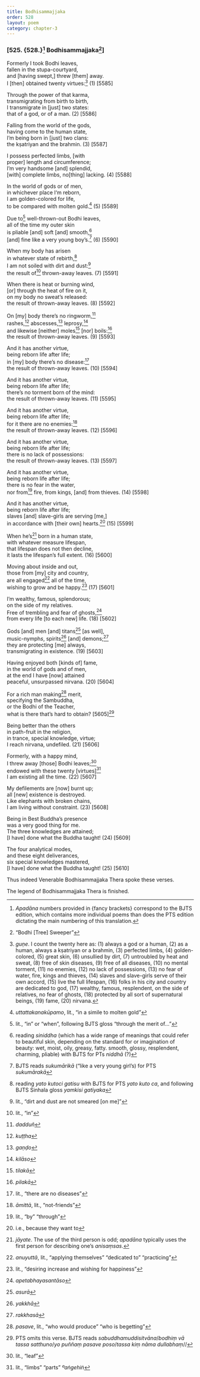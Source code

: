```yaml
---
title: Bodhisammajjaka
order: 528
layout: poem
category: chapter-3
---
```


### \[525. {528.}[^1] Bodhisammajjaka[^2]\]

Formerly I took Bodhi leaves,  
fallen in the stupa-courtyard,  
and \[having swept,\] threw \[them\] away.  
I \[then\] obtained twenty virtues:[^3] (1) \[5585\]

Through the power of that karma,  
transmigrating from birth to birth,  
I transmigrate in \[just\] two states:  
that of a god, or of a man. (2) \[5586\]

Falling from the world of the gods,  
having come to the human state,  
I’m being born in \[just\] two clans:  
the kṣatriyan and the brahmin. (3) \[5587\]

I possess perfected limbs, \[with  
proper\] length and circumference;  
I’m very handsome \[and\] splendid,  
\[with\] complete limbs, no\[thing\] lacking. (4) \[5588\]

In the world of gods or of men,  
in whichever place I‘m reborn,  
I am golden-colored for life,  
to be compared with molten gold.[^4] (5) \[5589\]

Due to[^5] well-thrown-out Bodhi leaves,  
all of the time my outer skin  
is pliable \[and\] soft \[and\] smooth,[^6]  
\[and\] fine like a very young boy’s.[^7] (6) \[5590\]

When my body has arisen  
in whatever state of rebirth,[^8]  
I am not soiled with dirt and dust:[^9]  
the result of[^10] thrown-away leaves. (7) \[5591\]

When there is heat or burning wind,  
\[or\] through the heat of fire on it,  
on my body no sweat’s released:  
the result of thrown-away leaves. (8) \[5592\]

On \[my\] body there’s no ringworm,[^11]  
rashes,[^12] abscesses,[^13] leprosy,[^14]  
and likewise \[neither\] moles[^15] \[nor\] boils:[^16]  
the result of thrown-away leaves. (9) \[5593\]

And it has another virtue,  
being reborn life after life;  
in \[my\] body there’s no disease:[^17]  
the result of thrown-away leaves. (10) \[5594\]

And it has another virtue,  
being reborn life after life;  
there’s no torment born of the mind:  
the result of thrown-away leaves. (11) \[5595\]

And it has another virtue,  
being reborn life after life;  
for it there are no enemies:[^18]  
the result of thrown-away leaves. (12) \[5596\]

And it has another virtue,  
being reborn life after life;  
there is no lack of possessions:  
the result of thrown-away leaves. (13) \[5597\]

And it has another virtue,  
being reborn life after life;  
there is no fear in the water,  
nor from[^19] fire, from kings, \[and\] from thieves. (14) \[5598\]

And it has another virtue,  
being reborn life after life;  
slaves \[and\] slave-girls are serving \[me,\]  
in accordance with \[their own\] hearts.[^20] (15) \[5599\]

When he’s[^21] born in a human state,  
with whatever measure lifespan,  
that lifespan does not then decline,  
it lasts the lifespan’s full extent. (16) \[5600\]

Moving about inside and out,  
those from \[my\] city and country,  
are all engaged[^22] all of the time,  
wishing to grow and be happy.[^23] (17) \[5601\]

I’m wealthy, famous, splendorous;  
on the side of my relatives.  
Free of trembling and fear of ghosts,[^24]  
from every life \[to each new\] life. (18) \[5602\]

Gods \[and\] men \[and\] titans[^25] \[as well\],  
music-nymph*s*, spirits[^26] \[and\] demons;[^27]  
they are protecting \[me\] always,  
transmigrating in existence. (19) \[5603\]

Having enjoyed both \[kinds of\] fame,  
in the world of gods and of men,  
at the end I have \[now\] attained  
peaceful, unsurpassed nirvana. (20) \[5604\]

For a rich man making[^28] merit,  
specifying the Sambuddha,  
or the Bodhi of the Teacher,  
what is there that’s hard to obtain? \[5605\][^29]

Being better than the others  
in path-fruit in the religion,  
in trance, special knowledge, virtue;  
I reach nirvana, undefiled. (21) \[5606\]

Formerly, with a happy mind,  
I threw away \[those\] Bodhi leaves;[^30]  
endowed with these twenty \[virtues\][^31]  
I am existing all the time. (22) \[5607\]

My defilements are \[now\] burnt up;  
all \[new\] existence is destroyed.  
Like elephants with broken chains,  
I am living without constraint. (23) \[5608\]

Being in Best Buddha’s presence  
was a very good thing for me.  
The three knowledges are attained;  
\[I have\] done what the Buddha taught! (24) \[5609\]

The four analytical modes,  
and these eight deliverances,  
six special knowledges mastered,  
\[I have\] done what the Buddha taught! (25) \[5610\]

Thus indeed Venerable Bodhisammajjaka Thera spoke these verses.

The legend of Bodhisammajjaka Thera is finished.

[^1]: *Apadāna* numbers provided in {fancy brackets} correspond to the BJTS edition, which contains more individual poems than does the PTS edition dictating the main numbering of this translation.

[^2]: “Bodhi \[Tree\] Sweeper”

[^3]: *guṇe*. I count the twenty here as: (1) always a god or a human, (2) as a human, always a kṣatriyan or a brahmin, (3) perfected limbs, (4) golden-colored, (5) great skin, (6) unsullied by dirt, (7) untroubled by heat and sweat, (8) free of skin diseases, (9) free of all diseases, (10) no mental torment, (11) no enemies, (12) no lack of possessions, (13) no fear of water, fire, kings and thieves, (14) slaves and slave-girls serve of their own accord, (15) live the full lifespan, (16) folks in his city and country are dedicated to god, (17) wealthy, famous, resplendent, on the side of relatives, no fear of ghosts, (18) protected by all sort of supernatural beings, (19) fame, (20) nirvana.

[^4]: *uttattakanakūpamo*, lit., “in a simile to molten gold”

[^5]: lit., “in” or “when”, following BJTS gloss “through the merit of…”

[^6]: reading *siniddha* (which has a wide range of meanings that could refer to beautiful skin, depending on the standard for or imagination of beauty: wet, moist, oily, greasy, fatty. smooth, glossy, resplendent, charming, pliable) with BJTS for PTs *niddhā* (?)

[^7]: BJTS reads *sukumārikā* (“like a very young girl’s) for PTS *sukumārakā*

[^8]: reading *yato kutoci gatisu* with BJTS for PTS *yato kuto ca*, and following BJTS Sinhala gloss *yamkisi gatiyaka*

[^9]: lit., “dirt and dust are not smeared \[on me\]”

[^10]: lit., “in”

[^11]: *dadduñ*

[^12]: *kuṭṭha*

[^13]: *gaṇḍo*

[^14]: *kilāso*

[^15]: *tilakā*

[^16]: *pilakā*

[^17]: lit., “there are no diseases”

[^18]: *āmittā*, lit., “not-friends”

[^19]: lit., “by” “through”

[^20]: i.e., because they want to

[^21]: *jāyate*. The use of the third person is odd; *apadāna* typically uses the first person for describing one’s *anisaṃsas*.

[^22]: *anuyuttā*, lit., “applying themselves” “dedicated to” “practicing”

[^23]: lit., “desiring increase and wishing for happiness”

[^24]: *apetabhayasantāso*

[^25]: *asurā*

[^26]: *yakkhā*

[^27]: *rakkhasā*

[^28]: *pasave*, lit., “who would produce” “who is begetting”

[^29]: PTS omits this verse. BJTS reads *sabuddhamuddisitvāna*/*bodhiṃ vā tassa satthuno*/*yo puññaṃ pasave poso*/*tassa kiṃ nāma dullabhaṃ*//

[^30]: lit., “leaf”

[^31]: lit., “limbs” “parts” *ºaṅgehiṅ*
